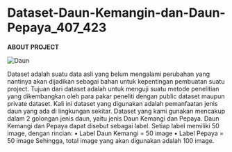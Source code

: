 # Dataset-Daun-Kemangin-dan-Daun-Pepaya_407_423

**ABOUT PROJECT**

![Daun](https://user-images.githubusercontent.com/92941552/138322286-aa0d5f7a-cca9-4845-90ab-b4334dcb52ed.jpeg)




Dataset adalah suatu data asli yang belum mengalami perubahan yang nantinya akan dijadikan sebagai bahan untuk kepentingan pembuatan suatu project. Tujuan dari dataset adalah untuk menguji suatu metode penelitian yang dikembangkan oleh para pakar peneliti dengan public dataset maupun private dataset. 
Kali ini dataset yang digunakan adalah pemanfaatan jenis daun yang ada di lingkungan sekitar. Dataset yang kami gunakan mencakup dalam 2 golongan jenis daun, yaitu jenis Daun Kemangi dan Pepaya.
Daun Kemangi dan Pepaya dapat disebut sebagai label. Setiap label memiliki 50 image, dengan rincian:
•	Label Daun Kemangi = 50 image
•	Label Pepaya = 50 image 
Sehingga, total image yang akan digunakan adalah 100 image.

